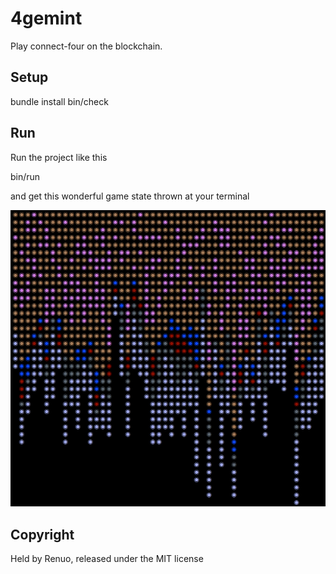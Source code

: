 # 4gemint

Play connect-four on the blockchain.

## Setup

  bundle install
  bin/check

## Run

Run the project like this

  bin/run
  
and get this wonderful game state thrown at your terminal

![](docs/terminal.png)

## Copyright

Held by Renuo, released under the MIT license
